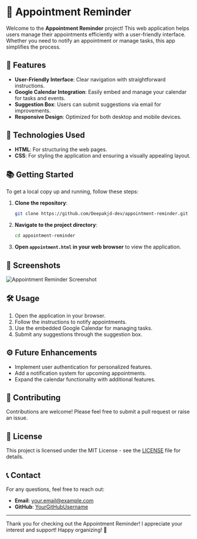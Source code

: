 # 📅 Appointment Reminder

Welcome to the **Appointment Reminder** project! This web application helps users manage their appointments efficiently with a user-friendly interface. Whether you need to notify an appointment or manage tasks, this app simplifies the process.

## 🌟 Features

- **User-Friendly Interface**: Clear navigation with straightforward instructions.
- **Google Calendar Integration**: Easily embed and manage your calendar for tasks and events.
- **Suggestion Box**: Users can submit suggestions via email for improvements.
- **Responsive Design**: Optimized for both desktop and mobile devices.

## 🚀 Technologies Used

- **HTML**: For structuring the web pages.
- **CSS**: For styling the application and ensuring a visually appealing layout.

## 📚 Getting Started

To get a local copy up and running, follow these steps:

1. **Clone the repository**:
   ```bash
   git clone https://github.com/Deepakjd-dev/appointment-reminder.git
   ```
2. **Navigate to the project directory**:
   ```bash
   cd appointment-reminder
   ```
3. **Open `appointment.html` in your web browser** to view the application.

## 📸 Screenshots

![Appointment Reminder Screenshot](path/to/screenshot.png) <!-- Replace with actual path -->

## 🛠️ Usage

1. Open the application in your browser.
2. Follow the instructions to notify appointments.
3. Use the embedded Google Calendar for managing tasks.
4. Submit any suggestions through the suggestion box.

## ⚙️ Future Enhancements

- Implement user authentication for personalized features.
- Add a notification system for upcoming appointments.
- Expand the calendar functionality with additional features.

## 🤝 Contributing

Contributions are welcome! Please feel free to submit a pull request or raise an issue.

## 📄 License

This project is licensed under the MIT License - see the [LICENSE](LICENSE) file for details.

## 📞 Contact

For any questions, feel free to reach out:

- **Email**: your.email@example.com <!-- Replace with your email -->
- **GitHub**: [YourGitHubUsername](https://github.com/YourGitHubUsername) <!-- Replace with your GitHub username -->

---

Thank you for checking out the Appointment Reminder! I appreciate your interest and support! Happy organizing! 📅
